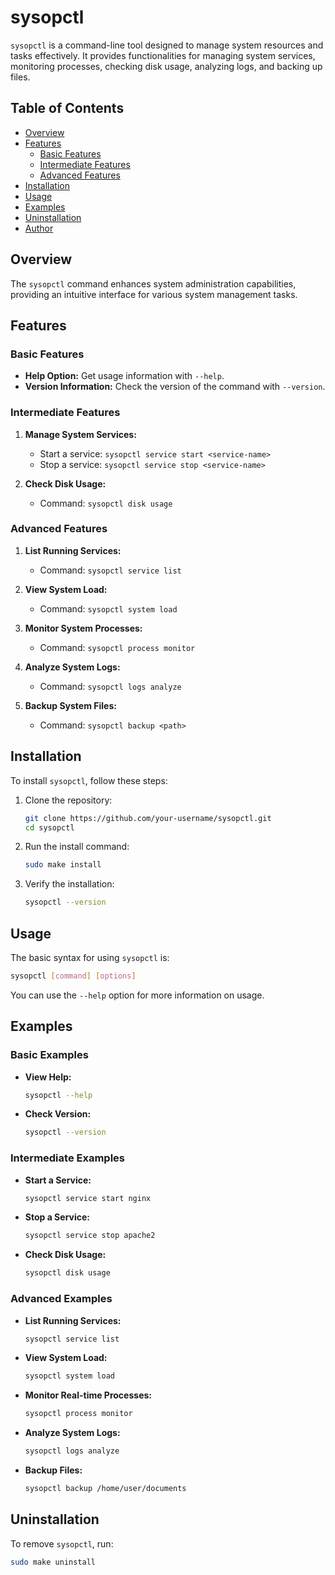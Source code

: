# sysopctl

`sysopctl` is a command-line tool designed to manage system resources and tasks effectively. It provides functionalities for managing system services, monitoring processes, checking disk usage, analyzing logs, and backing up files.

## Table of Contents

- [Overview](#overview)
- [Features](#features)
  - [Basic Features](#basic-features)
  - [Intermediate Features](#intermediate-features)
  - [Advanced Features](#advanced-features)
- [Installation](#installation)
- [Usage](#usage)
- [Examples](#examples)
- [Uninstallation](#uninstallation)
- [Author](#author)

## Overview

The `sysopctl` command enhances system administration capabilities, providing an intuitive interface for various system management tasks. 

## Features

### Basic Features
- **Help Option:** Get usage information with `--help`.
- **Version Information:** Check the version of the command with `--version`.

### Intermediate Features
1. **Manage System Services:**
   - Start a service: `sysopctl service start <service-name>`
   - Stop a service: `sysopctl service stop <service-name>`
  
2. **Check Disk Usage:**
   - Command: `sysopctl disk usage`

### Advanced Features
1. **List Running Services:** 
   - Command: `sysopctl service list`
  
2. **View System Load:** 
   - Command: `sysopctl system load`

3. **Monitor System Processes:**
   - Command: `sysopctl process monitor`

4. **Analyze System Logs:**
   - Command: `sysopctl logs analyze`

5. **Backup System Files:**
   - Command: `sysopctl backup <path>`

## Installation

To install `sysopctl`, follow these steps:

1. Clone the repository:
   ```bash
   git clone https://github.com/your-username/sysopctl.git
   cd sysopctl
   ```

2. Run the install command:
   ```bash
   sudo make install
   ```

3. Verify the installation:
   ```bash
   sysopctl --version
   ```

## Usage

The basic syntax for using `sysopctl` is:

```bash
sysopctl [command] [options]
```

You can use the `--help` option for more information on usage.

## Examples

### Basic Examples
- **View Help:**
  ```bash
  sysopctl --help
  ```

- **Check Version:**
  ```bash
  sysopctl --version
  ```

### Intermediate Examples
- **Start a Service:**
  ```bash
  sysopctl service start nginx
  ```

- **Stop a Service:**
  ```bash
  sysopctl service stop apache2
  ```

- **Check Disk Usage:**
  ```bash
  sysopctl disk usage
  ```

### Advanced Examples
- **List Running Services:**
  ```bash
  sysopctl service list
  ```

- **View System Load:**
  ```bash
  sysopctl system load
  ```

- **Monitor Real-time Processes:**
  ```bash
  sysopctl process monitor
  ```

- **Analyze System Logs:**
  ```bash
  sysopctl logs analyze
  ```

- **Backup Files:**
  ```bash
  sysopctl backup /home/user/documents
  ```

## Uninstallation

To remove `sysopctl`, run:

```bash
sudo make uninstall
```

